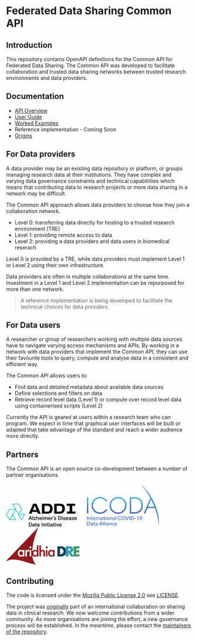 # Federated Data Sharing Common API

## Introduction

This repository contains OpenAPI definitions for the Common API for Federated Data Sharing. The Common API was developed to facilitate collaboration and trusted data sharing networks between trusted research environments and data providers.

## Documentation

- [API Overview](./doc/API_Overview.md)
- [User Guide](./doc/User_Guide.md)
- [Worked Examples](https://github.com/federated-data-sharing/common-api-examples)
- Reference implementation - Coming Soon
- [Origins](./doc/Origins.md)

## For Data providers

A data provider may be an existing data repository or platform, or groups managing research data at their institutions. They have complex and varying data governance constraints and technical capabiliities which means that contributing data to research projects or more data sharing in a network may be difficult.

The Common API approach allows data providers to choose how they join a collaboration network.

- Level 0: transferring data directly for hosting to a trusted research environment (TRE)
- Level 1: providing remote access to data
- Level 2: providing a  data providers and data users in biomedical reserach 

Level 0 is provided by a TRE, while data providers must implement Level 1 or Level 2 using their own infrastructure.

Data providers are often in multiple collaborations at the same time. Investment in a Level 1 and Level 2 implementation can be repurposed for more than one network.

> A reference implementation is being developed to facilitate the technical choices for data providers.

## For Data users

A researcher or group of researchers working with multiple data sources have to navigate varying access mechanisms and APIs. By working in a network with data providers that implement the Common API, they can use their favourite tools to query, compute and analyse data in a consistent and efficient way. 

The Common API allows users to:

- Find data and detailed metadata about available data sources
- Define selections and filters on data
- Retrieve record level data (Level 1) or compute over record level data using containerised scripts (Level 2) 

Currently the API is geared at users within a research team who can program. We expect in time that graphical user interfaces will be built or adapted that take advantage of the standard and reach a wider audience more directly.

## Partners

The Common API is an open source co-development between a number of partner organisations

[![ADDI logo](./doc/addi-logo.png "ADDI logo")](https://www.alzheimersdata.org/)
&nbsp;&nbsp;&nbsp;&nbsp;
[![ICODA Research logo](./doc/icoda-research-logo.png "Aridhia DRE Logo")](https://www.icoda-research.org) 
&nbsp;&nbsp;&nbsp;&nbsp;
[![Aridhia DRE logo](./doc/aridhia-dre-logo.png "Aridhia DRE Logo")](https://www.aridhia.com) 

## Contributing

The code is licensed under the [Mozilla Public License 2.0](https://www.mozilla.org/en-US/MPL/2.0/) see [LICENSE](./LICENSE). 

The project was [originally](./doc/Origins.md) part of an international collaboration on sharing data in clinical research. We now welcome contributions from a wider community. As more organisations are joining the effort, a new governance process will be established. In the meantime, please contact the [maintainers of the repository](mailto:info@fds-api.org).

